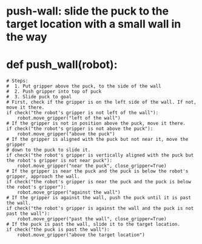 # push-wall: slide the puck to the target location with a small wall in the way
# def push_wall(robot):
    # Steps:
    #  1. Put gripper above the puck, to the side of the wall
    #  2. Push gripper into top of puck
    #  3. Slide puck to goal
    # First, check if the gripper is on the left side of the wall. If not, move it there.
    if check("the robot's gripper is not left of the wall"):
        robot.move_gripper("left of the wall")
    # If the gripper is not in position above the puck, move it there.
    if check("the robot's gripper is not above the puck"):
        robot.move_gripper("above the puck")
    # If the gripper is aligned with the puck but not near it, move the gripper
    # down to the puck to slide it.
    if check("the robot's gripper is vertically aligned with the puck but the robot's gripper is not near puck"):
        robot.move_gripper("near the puck", close_gripper=True)
    # If the gripper is near the puck and the puck is below the robot's gripper, approach the wall.
    if check("the robot's gripper is near the puck and the puck is below the robot's gripper"):
        robot.move_gripper("against the wall")
    # If the gripper is against the wall, push the puck until it is past the wall.
    if check("the robot's gripper is against the wall and the puck is not past the wall"):
        robot.move_gripper("past the wall", close_gripper=True)
    # If the puck is past the wall, slide it to the target location.
    if check("the puck is past the wall"):
        robot.move_gripper("above the target location")